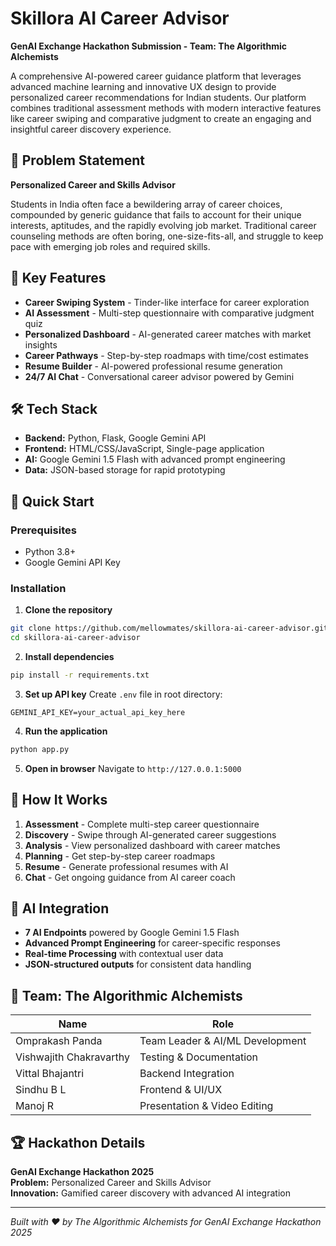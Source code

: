 # Skillora AI Career Advisor

**GenAI Exchange Hackathon Submission - Team: The Algorithmic Alchemists**

A comprehensive AI-powered career guidance platform that leverages advanced machine learning and innovative UX design to provide personalized career recommendations for Indian students. Our platform combines traditional assessment methods with modern interactive features like career swiping and comparative judgment to create an engaging and insightful career discovery experience.

## 🎯 Problem Statement

**Personalized Career and Skills Advisor**

Students in India often face a bewildering array of career choices, compounded by generic guidance that fails to account for their unique interests, aptitudes, and the rapidly evolving job market. Traditional career counseling methods are often boring, one-size-fits-all, and struggle to keep pace with emerging job roles and required skills.

## 🚀 Key Features

- **Career Swiping System** - Tinder-like interface for career exploration
- **AI Assessment** - Multi-step questionnaire with comparative judgment quiz
- **Personalized Dashboard** - AI-generated career matches with market insights
- **Career Pathways** - Step-by-step roadmaps with time/cost estimates
- **Resume Builder** - AI-powered professional resume generation
- **24/7 AI Chat** - Conversational career advisor powered by Gemini

## 🛠️ Tech Stack

- **Backend:** Python, Flask, Google Gemini API
- **Frontend:** HTML/CSS/JavaScript, Single-page application
- **AI:** Google Gemini 1.5 Flash with advanced prompt engineering
- **Data:** JSON-based storage for rapid prototyping

## 🚀 Quick Start

### Prerequisites
- Python 3.8+
- Google Gemini API Key

### Installation

1. **Clone the repository**
```bash
git clone https://github.com/mellowmates/skillora-ai-career-advisor.git
cd skillora-ai-career-advisor
```

2. **Install dependencies**
```bash
pip install -r requirements.txt
```

3. **Set up API key**
Create `.env` file in root directory:
```
GEMINI_API_KEY=your_actual_api_key_here
```

4. **Run the application**
```bash
python app.py
```

5. **Open in browser**
Navigate to `http://127.0.0.1:5000`

## 🎯 How It Works

1. **Assessment** - Complete multi-step career questionnaire
2. **Discovery** - Swipe through AI-generated career suggestions  
3. **Analysis** - View personalized dashboard with career matches
4. **Planning** - Get step-by-step career roadmaps
5. **Resume** - Generate professional resumes with AI
6. **Chat** - Get ongoing guidance from AI career coach

## 🤖 AI Integration

- **7 AI Endpoints** powered by Google Gemini 1.5 Flash
- **Advanced Prompt Engineering** for career-specific responses
- **Real-time Processing** with contextual user data
- **JSON-structured outputs** for consistent data handling

## 👥 Team: The Algorithmic Alchemists

| Name | Role |
|------|------|
| Omprakash Panda | Team Leader & AI/ML Development |
| Vishwajith Chakravarthy | Testing & Documentation |
| Vittal Bhajantri | Backend Integration |
| Sindhu B L | Frontend & UI/UX |
| Manoj R | Presentation & Video Editing |

## 🏆 Hackathon Details

**GenAI Exchange Hackathon 2025**  
**Problem:** Personalized Career and Skills Advisor  
**Innovation:** Gamified career discovery with advanced AI integration

---

*Built with ❤️ by The Algorithmic Alchemists for GenAI Exchange Hackathon 2025*
